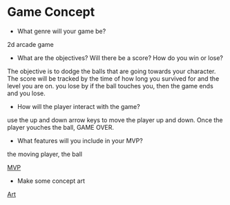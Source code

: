 # Game Concept

- What genre will your game be?

2d arcade game

- What are the objectives? Will there be a score? How do you win or lose?

The objective is to dodge the balls that are going towards your character. The score will be tracked by the time of how long you survived for and the level you are on. you lose by if the ball touches you, then the game ends and you lose.

- How will the player interact with the game?

use the up and down arrow keys to move the player up and down. Once the player youches the ball, GAME OVER.

- What features will you include in your MVP?

the moving player, the ball

[MVP](../../pong/mvp_pong.html)

- Make some concept art

[Art](../../pong/Art.PNG)
